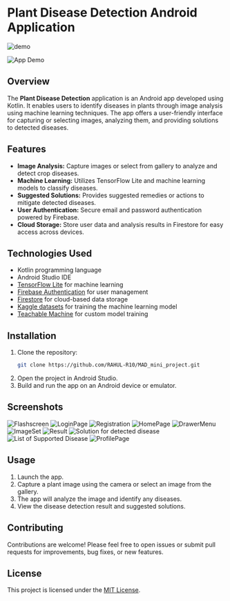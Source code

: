
# Plant Disease Detection Android Application


![demo](https://github.com/RAHUL-R10/MAD_mini_project/assets/85721390/2a3cdecb-25a2-4a8c-a20b-e34ad1ef6d28)

![App Demo](demo/demo.gif)

## Overview

The **Plant Disease Detection** application is an Android app developed using Kotlin. It enables users to identify diseases in plants through image analysis using machine learning techniques. The app offers a user-friendly interface for capturing or selecting images, analyzing them, and providing solutions to detected diseases.

## Features

- **Image Analysis:** Capture images or select from gallery to analyze and detect crop diseases.
- **Machine Learning:** Utilizes TensorFlow Lite and machine learning models to classify diseases.
- **Suggested Solutions:** Provides suggested remedies or actions to mitigate detected diseases.
- **User Authentication:** Secure email and password authentication powered by Firebase.
- **Cloud Storage:** Store user data and analysis results in Firestore for easy access across devices.

## Technologies Used

- Kotlin programming language
- Android Studio IDE
- [TensorFlow Lite](https://www.tensorflow.org/lite) for machine learning 
- [Firebase Authentication](https://firebase.google.com/) for user management
- [Firestore](https://firebase.google.com/) for cloud-based data storage
- [Kaggle datasets](https://www.kaggle.com/datasets/vipoooool/new-plant-diseases-dataset) for training the machine learning model
- [Teachable Machine](https://teachablemachine.withgoogle.com/) for custom model training

## Installation

1. Clone the repository:
   ```bash
   git clone https://github.com/RAHUL-R10/MAD_mini_project.git
   ```
2. Open the project in Android Studio.
3. Build and run the app on an Android device or emulator.

## Screenshots

![Flashscreen](screenshots/screenshot1.jpg)
![LoginPage](screenshots/screenshot2.jpg)
![Registration](screenshots/screenshot3.jpg)
![HomePage](screenshots/screenshot4.jpg)
![DrawerMenu](screenshots/screenshot5.jpg)
![ImageSet](screenshots/screenshot6.jpg)
![Result](screenshots/screenshot7.jpg)
![Solution for detected disease](screenshots/screenshot8.jpg)
![List of Supported Disease](screenshots/screenshot9.jpg)
![ProfilePage](screenshots/screenshot10.jpg)




## Usage

1. Launch the app.
2. Capture a plant image using the camera or select an image from the gallery.
3. The app will analyze the image and identify any diseases.
4. View the disease detection result and suggested solutions.

## Contributing

Contributions are welcome! Please feel free to open issues or submit pull requests for improvements, bug fixes, or new features.

## License

This project is licensed under the [MIT License](LICENSE).




 

